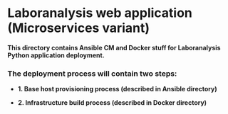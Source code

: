 # Laboranalysis web application (Microservices variant)
**This directory contains Ansible CM and Docker stuff for Laboranalysis Python application deployment.**

### The deployment process will contain two steps:

* **1. Base host provisioning process (described in Ansible directory)**

* **2. Infrastructure build process (described in Docker directory)**
